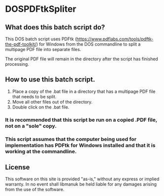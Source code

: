 # DOSPDFtkSpliter

## What does this batch script do?

This DOS batch script uses PDFtk (https://www.pdflabs.com/tools/pdftk-the-pdf-toolkit/) for Windows from the DOS commandline to split a multipage PDF file into separate files.

The original PDF file will remain in the directory after the script has finished processing.  

## How to use this batch script.

1. Place a copy of the .bat file in a directory that has a multipage PDF file that needs to be split.
2. Move all other files out of the directory.
3. Double click on the .bat file.

### It is recommended that this script be run on a copied .PDF file, not on a "sole" copy. 

### This script assumes that the computer being used for implementation has PDFtk for Windows installed and that it is working at the commandline.

## License
This software on this site is provided "as-is," without any express or implied warranty. In no event shall libmanuk be held liable for any damages arising from the use of the software.
